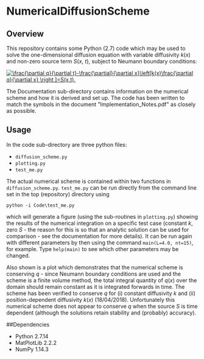 # NumericalDiffusionScheme

## Overview
This repository contains some Python (2.7) code which may be used to solve the one-dimensional diffusion equation with variable diffusivity *k*(*x*) and non-zero source term *S*(*x*, *t*), subject to Neumann boundary conditions:

<a href="https://www.codecogs.com/eqnedit.php?latex=\frac{\partial&space;q}{\partial&space;t}-\frac{\partial}{\partial&space;x}\left[k(x)\frac{\partial&space;q}{\partial&space;x}&space;\right&space;]=S(x,t)" target="_blank"><img src="https://latex.codecogs.com/gif.latex?\frac{\partial&space;q}{\partial&space;t}-\frac{\partial}{\partial&space;x}\left[k(x)\frac{\partial&space;q}{\partial&space;x}&space;\right&space;]=S(x,t)." title="\frac{\partial q}{\partial t}-\frac{\partial}{\partial x}\left[k(x)\frac{\partial q}{\partial x} \right ]=S(x,t)." /></a>

The Documentation sub-directory contains information on the numerical scheme and how it is derived and set up. The code has been written to match the symbols in the document "Implementation_Notes.pdf" as closely as possible.

## Usage
In the code sub-directory are three python files:
- `diffusion_scheme.py`
- `plotting.py`
- `test_me.py`

The actual numerical scheme is contained within two functions in `diffusion_scheme.py`. `test_me.py` can be run directly from the command line set in the top (repository) directory using

`python -i Code\test_me.py`

which will generate a figure (using the sub-routines in `plotting.py`) showing the results of the numerical integration on a specific test case (constant *k*, zero *S* - the reason for this is so that an analytic solution can be used for comparison - see the documentation for more details). It can be run again with different parameters by then using the command `main(L=4.0, nt=15)`, for example. Type `help(main)` to see which other parameters may be changed.

Also shown is a plot which demonstrates that the numerical scheme is conserving *q* - since Neumann boundary conditions are used and the scheme is a finite volume method, the total integral quantity of *q*(*x*) over the domain should remain constant as it is integrated forwards in time. The scheme has been verified to conserve *q* for (i) constant diffusivity *k* and (ii) position-dependent diffusivity *k*(*x*) (18/04/2018). Unfortunately this numerical scheme does not appear to conserve *q* when the source *S* is time dependent (although the solutions retain stability and (probably) accuracy).

##Dependencies
  * Python 2.7.14
  * MatPlotLib 2.2.2
  * NumPy 1.14.3
